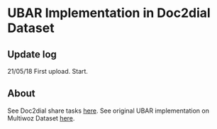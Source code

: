 # UBAR Implementation in Doc2dial Dataset

## Update log
21/05/18 First upload. Start.

## About
See Doc2dial share tasks [here](https://doc2dial.github.io/workshop2021/shared.html). 
See original UBAR implementation on Multiwoz Dataset [here](https://github.com/TonyNemo/UBAR-MultiWOZ). 